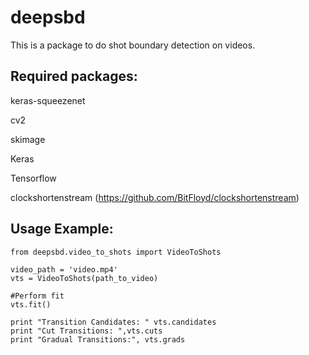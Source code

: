 # deepsbd
This is a package to do shot boundary detection on videos. 

Required packages:
------------------
keras-squeezenet

cv2

skimage

Keras

Tensorflow

clockshortenstream (https://github.com/BitFloyd/clockshortenstream)

Usage Example:
------------------
```
from deepsbd.video_to_shots import VideoToShots

video_path = 'video.mp4'
vts = VideoToShots(path_to_video)

#Perform fit
vts.fit()

print "Transition Candidates: " vts.candidates
print "Cut Transitions: ",vts.cuts
print "Gradual Transitions:", vts.grads

```

